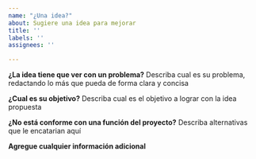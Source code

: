 ```yaml
---
name: "¿Una idea?"
about: Sugiere una idea para mejorar
title: ''
labels: ''
assignees: ''

---
```


**¿La idea tiene que ver con un problema?**
Describa cual es su problema, redactando lo más que pueda de forma clara y concisa

**¿Cual es su objetivo?**
Describa cual es el objetivo a lograr con la idea propuesta

**¿No está conforme con una función del proyecto?**
Describa alternativas que le encatarian aquí

**Agregue cualquier información adicional**
